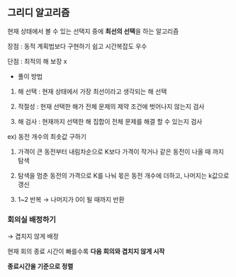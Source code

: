 ## 그리디 알고리즘

현재 상태에서 볼 수 있는 선택지 중에 **최선의 선택**을 하는 알고리즘

장점 : 동적 계획법보다 구현하기 쉽고 시간복잡도 우수

단점 : 최적의 해 보장 x

- 풀이 방법

 1) 해 선택 : 현재 상태에서 가장 최선이라고 생각되는 해 선택

 2) 적절성 : 현재 선택한 해가 전체 문제의 제약 조건에 벗어나지 않는지 검사

 3) 해 검사 : 현재까지 선택한 해 집합이 전체 문제를 해결 할 수 있는지 검사

ex) 동전 개수의 최솟값 구하기

1) 가격이 큰 동전부터 내림차순으로 K보다 가격이 작거나 같은 동전이 나올 때 까지 탐색

2) 탐색을 멈춘 동전의 가격으로 K를 나눠 몫은 동전 개수에 더하고, 나머지는 k값으로 갱신

3) 1~2 반복 → 나머지가 0이 될 때까지 반환

### 회의실 배정하기

→ 겹치지 않게 배정

현재 회의 종료 시간이 빠를수록 **다음 회의와 겹치지 않게 시작**

**종료시간을 기준으로 정렬**
